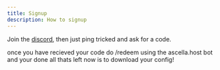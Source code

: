 ```yaml
---
title: Signup
description: How to signup
---
```


Join the [discord](https://discord.gg/mY8zTARu4g), then just ping tricked and ask for a code.

once you have recieved your code do /redeem using the ascella.host bot and your done all thats left now is to download your config!
